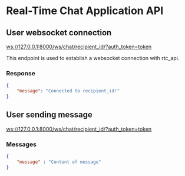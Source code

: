 # Real-Time Chat Application API

## User websocket connection

<ws://127.0.0.1:8000/ws/chat/recipient_id/?auth_token=token>

This endpoint is used to establish a websocket connection with rtc_api.

### Response

``` json
{
    "message": "Connected to recipient_id!"
}

 ```

## User sending message

<ws://127.0.0.1:8000/ws/chat/recipient_id/?auth_token=token>

### Messages

```json
{
    "message" : "Content of message"
}
```
